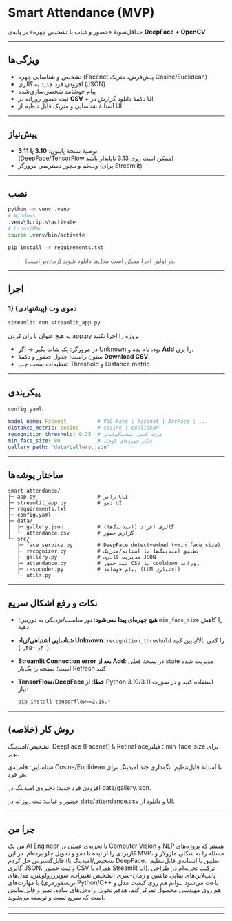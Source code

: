 
# Smart Attendance (MVP)

حداقل‌نمونهٔ «حضور و غیاب با تشخیص چهره» بر پایه‌ی **DeepFace + OpenCV** 


---

## ویژگی‌ها
- تشخیص و شناسایی چهره (Facenet پیش‌فرض، متریک Cosine/Euclidean)
- افزودن فرد جدید به گالری (JSON)
- پیام خوشامد شخصی‌سازی‌شده
- ثبت حضور روزانه در **CSV** + دکمهٔ دانلود گزارش در UI
- آستانهٔ شناسایی و متریک قابل تنظیم از UI

---

## پیش‌نیاز
- توصیهٔ نسخهٔ پایتون: **3.10 یا 3.11**  
  (DeepFace/TensorFlow ممکن است روی 3.13 ناپایدار باشد)
- وب‌کم و مجوز دسترسی مرورگر (برای Streamlit)

---

## نصب
```bash
python -m venv .venv
# Windows
.venv\Scripts\activate
# Linux/Mac
source .venv/bin/activate

pip install -r requirements.txt
````

> در اولین اجرا ممکن است مدل‌ها دانلود شوند (زمان‌بر است).

---

## اجرا

### 1) دمو‌ی وب (پیشنهادی)

```bash
streamlit run streamlit_app.py
```
به هیچ عنوان با ران کردن app.py پروژه را اجرا نکنید 
* در مرورگر: یک شات بگیر → اگر Unknown بود، نام بده و **Add** را بزن.
* ستون راست: جدول حضور و دکمهٔ **Download CSV**.
* تنظیمات سمت چپ: Threshold و Distance metric.



---

## پیکربندی

`config.yaml`:

```yaml
model_name: Facenet          # VGG-Face | Facenet | ArcFace | ...
distance_metric: cosine      # cosine | euclidean
recognition_threshold: 0.35  # هرچه کمتر، سخت‌گیرانه‌تر
min_face_size: 80            # فیلتر چهره‌های کوچک
gallery_path: "data/gallery.json"
```

---

## ساختار پوشه‌ها

```
smart-attendance/
├─ app.py                    # رانر CLI
├─ streamlit_app.py          # دمو UI
├─ requirements.txt
├─ config.yaml
├─ data/
│  ├─ gallery.json           # گالری افراد (امبدینگ‌ها)
│  └─ attendance.csv         # گزارش حضور
└─ src/
   ├─ face_service.py        # DeepFace detect+embed (+min_face_size)
   ├─ recognizer.py          # تطبیق امبدینگ‌ها با آستانه/متریک
   ├─ gallery.py             # مدیریت گالری JSON
   ├─ attendance.py          # ثبت حضور CSV با cooldown روزانه
   ├─ responder.py           # پیام خوشامد (LLM اختیاری)
   └─ utils.py
```

---

## نکات و رفع اشکال سریع

* **هیچ چهره‌ای پیدا نمی‌شود**: نور مناسب/نزدیکی به دوربین؛ `min_face_size` را کاهش دهید.
* **شناسایی اشتباهی/زیاد Unknown**: `recognition_threshold` را کمی بالا/پایین کنید (۰٫۳۰–۰٫۴۵).
* **Streamlit Connection error بعد از Add**: در نسخهٔ فعلی state مدیریت شده است؛ صفحه را یک‌بار Refresh کنید.
* **TensorFlow/DeepFace خطا**: از Python 3.10/3.11 استفاده کنید و در صورت نیاز:

  ```bash
  pip install tensorflow==2.15.*
  ```

---


## روش کار (خلاصه) 
تشخیص/امبدینگ: DeepFace (Facenet) با RetinaFace؛ فیلتر min_face_size برای نویز.

شناسایی: فاصله‌ی Cosine/Euclidean با آستانهٔ قابل‌تنظیم؛ نگه‌داری چند امبدینگ برای هر فرد.

افزودن فرد جدید: ذخیره‌ی امبدینگ در data/gallery.json.

حضور و غیاب: ثبت روزانه در data/attendance.csv و دانلود از UI.


---


## چرا من
من یک AI Engineer با تجربه‌ی عملی در Computer Vision و NLP هستم که پروژه‌های کاربردی را از ایده تا دمو و تحویل جلو برده‌ام. در این MVP، مسئله را به شکلی ماژولار و قابل‌گسترش حل کردم (تشخیص/امبدینگ با DeepFace، تطبیق با آستانه‌ی قابل‌تنظیم، گالری JSON، و ثبت حضور CSV همراه با Streamlit UI). ترکیب تجربه‌ام در طراحی پایپ‌لاین‌های بینایی ماشین و زمان‌-‌سری (تشخیص تغییرات، سوپررزولوشن، مدل‌های ترنسفورمری) با مهارت‌های Python/C++ باعث می‌شود بتوانم هم روی کیفیت مدل و هم روی مهندسی محصول تمرکز کنم. هدفم تحویل راه‌حل‌های ساده، تمیز و قابل‌نمایش است که سریع تست و توسعه می‌شوند.

---

---

